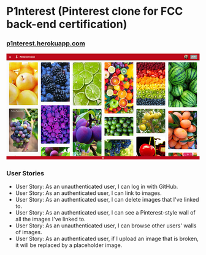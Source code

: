 # P1nterest (Pinterest clone for FCC back-end certification)

### [p1nterest.herokuapp.com](https://p1nterest.herokuapp.com/)

![p1nterest screenshot](https://raw.githubusercontent.com/rifkegribenes/p1nterest/master/client/src/img/screenshot.jpg)

### User Stories

* User Story: As an unauthenticated user, I can log in with GitHub.
* User Story: As an authenticated user, I can link to images.
* User Story: As an authenticated user, I can delete images that I've linked to.
* User Story: As an authenticated user, I can see a Pinterest-style wall of all the images I've linked to.
* User Story: As an unauthenticated user, I can browse other users' walls of images.
* User Story: As an authenticated user, if I upload an image that is broken, it will be replaced by a placeholder image.

